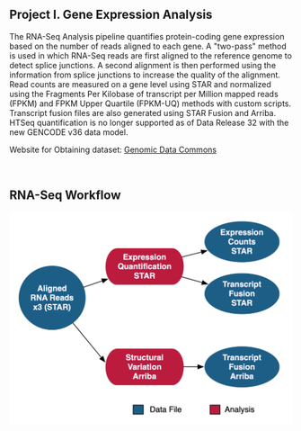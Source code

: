 ## Project I. Gene Expression Analysis

The RNA-Seq Analysis pipeline quantifies protein-coding gene expression based on the number of reads aligned to each gene. A "two-pass" method is used in which RNA-Seq reads are first aligned to the reference genome to detect splice junctions. A second alignment is then performed using the information from splice junctions to increase the quality of the alignment. Read counts are measured on a gene level using STAR and normalized using the Fragments Per Kilobase of transcript per Million mapped reads (FPKM) and FPKM Upper Quartile (FPKM-UQ) methods with custom scripts. Transcript fusion files are also generated using STAR Fusion and Arriba. HTSeq quantification is no longer supported as of Data Release 32 with the new GENCODE v36 data model.

Website for Obtaining dataset: [Genomic Data Commons](https://gdc.cancer.gov/about-data/gdc-data-processing/genomic-data-processing#Overview)

<br>

## RNA-Seq Workflow

![RNA-Seq Workflow](images/RNA-Exp_DR32.png)